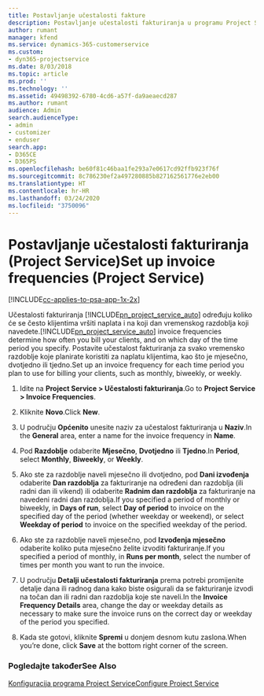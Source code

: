 ```yaml
---
title: Postavljanje učestalosti fakture
description: Postavljanje učestalosti fakturiranja u programu Project Service
author: rumant
manager: kfend
ms.service: dynamics-365-customerservice
ms.custom:
- dyn365-projectservice
ms.date: 8/03/2018
ms.topic: article
ms.prod: ''
ms.technology: ''
ms.assetid: 49498392-6780-4cd6-a57f-da9aeaecd287
ms.author: rumant
audience: Admin
search.audienceType:
- admin
- customizer
- enduser
search.app:
- D365CE
- D365PS
ms.openlocfilehash: be60f81c46baa1fe293a7e0617cd92ffb923f76f
ms.sourcegitcommit: 8c786230ef2a497280885b827162561776e2eb00
ms.translationtype: HT
ms.contentlocale: hr-HR
ms.lasthandoff: 03/24/2020
ms.locfileid: "3750096"
---
```

# <a name="set-up-invoice-frequencies-project-service"></a><span data-ttu-id="03fed-103">Postavljanje učestalosti fakturiranja (Project Service)</span><span class="sxs-lookup"><span data-stu-id="03fed-103">Set up invoice frequencies (Project Service)</span></span>

[!INCLUDE[cc-applies-to-psa-app-1x-2x](../includes/cc-applies-to-psa-app-1x-2x.md)]

<span data-ttu-id="03fed-104">Učestalosti fakturiranja [!INCLUDE[pn_project_service_auto](../includes/pn-project-service-auto.md)] određuju koliko će se često klijentima vršiti naplata i na koji dan vremenskog razdoblja koji navedete.</span><span class="sxs-lookup"><span data-stu-id="03fed-104">[!INCLUDE[pn_project_service_auto](../includes/pn-project-service-auto.md)] invoice frequencies determine how often you bill your clients, and on which day of the time period you specify.</span></span> <span data-ttu-id="03fed-105">Postavite učestalost fakturiranja za svako vremensko razdoblje koje planirate koristiti za naplatu klijentima, kao što je mjesečno, dvotjedno ili tjedno.</span><span class="sxs-lookup"><span data-stu-id="03fed-105">Set up an invoice frequency for each time period you plan to use for billing your clients, such as monthly, biweekly, or weekly.</span></span>  
  
1.  <span data-ttu-id="03fed-106">Idite na **Project Service > Učestalosti fakturiranja**.</span><span class="sxs-lookup"><span data-stu-id="03fed-106">Go to **Project Service > Invoice Frequencies**.</span></span>  
  
2.  <span data-ttu-id="03fed-107">Kliknite **Novo**.</span><span class="sxs-lookup"><span data-stu-id="03fed-107">Click **New**.</span></span>  
  
3.  <span data-ttu-id="03fed-108">U području **Općenito** unesite naziv za učestalost fakturiranja u **Naziv**.</span><span class="sxs-lookup"><span data-stu-id="03fed-108">In the **General** area, enter a name for the invoice frequency in **Name**.</span></span>  
  
4.  <span data-ttu-id="03fed-109">Pod **Razdoblje** odaberite **Mjesečno**, **Dvotjedno** ili **Tjedno**.</span><span class="sxs-lookup"><span data-stu-id="03fed-109">In **Period**, select **Monthly**, **Biweekly**, or **Weekly**.</span></span>  
  
5.  <span data-ttu-id="03fed-110">Ako ste za razdoblje naveli mjesečno ili dvotjedno, pod **Dani izvođenja** odaberite **Dan razdoblja** za fakturiranje na određeni dan razdoblja (ili radni dan ili vikend) ili odaberite **Radnim dan razdoblja** za fakturiranje na navedeni radni dan razdoblja.</span><span class="sxs-lookup"><span data-stu-id="03fed-110">If you specified a period of monthly or biweekly, in **Days of run**, select **Day of period** to invoice on the specified day of the period (whether weekday or weekend), or select **Weekday of period** to invoice on the specified weekday of the period.</span></span>  
  
6.  <span data-ttu-id="03fed-111">Ako ste za razdoblje naveli mjesečno, pod **Izvođenja mjesečno** odaberite koliko puta mjesečno želite izvoditi fakturiranje.</span><span class="sxs-lookup"><span data-stu-id="03fed-111">If you specified a period of monthly, in **Runs per month**, select the number of times per month you want to run the invoice.</span></span>  
  
7.  <span data-ttu-id="03fed-112">U području **Detalji učestalosti fakturiranja** prema potrebi promijenite detalje dana ili radnog dana kako biste osigurali da se fakturiranje izvodi na točan dan ili radni dan razdoblja koje ste naveli.</span><span class="sxs-lookup"><span data-stu-id="03fed-112">In the **Invoice Frequency Details** area, change the day or weekday details as necessary to make sure the invoice runs on the correct day or weekday of the period you specified.</span></span>  
  
8.  <span data-ttu-id="03fed-113">Kada ste gotovi, kliknite **Spremi** u donjem desnom kutu zaslona.</span><span class="sxs-lookup"><span data-stu-id="03fed-113">When you’re done, click **Save** at the bottom right corner of the screen.</span></span>  
  
### <a name="see-also"></a><span data-ttu-id="03fed-114">Pogledajte također</span><span class="sxs-lookup"><span data-stu-id="03fed-114">See Also</span></span>  
 [<span data-ttu-id="03fed-115">Konfiguracija programa Project Service</span><span class="sxs-lookup"><span data-stu-id="03fed-115">Configure Project Service</span></span>](../project-service/configure.md)
